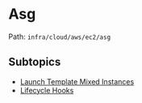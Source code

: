 # Asg

Path: `infra/cloud/aws/ec2/asg`

## Subtopics
- [Launch Template Mixed Instances](./launch_template_mixed_instances/README.md)
- [Lifecycle Hooks](./lifecycle_hooks/README.md)
